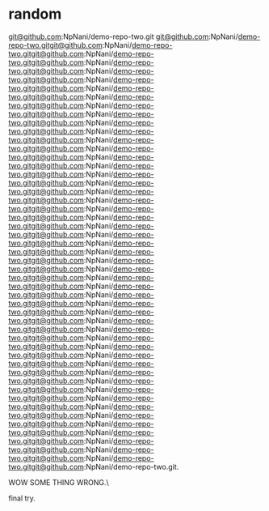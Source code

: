 # random
git@github.com:NpNani/demo-repo-two.git
git@github.com:NpNani/demo-repo-two.gitgit@github.com:NpNani/demo-repo-two.gitgit@github.com:NpNani/demo-repo-two.gitgit@github.com:NpNani/demo-repo-two.gitgit@github.com:NpNani/demo-repo-two.gitgit@github.com:NpNani/demo-repo-two.gitgit@github.com:NpNani/demo-repo-two.gitgit@github.com:NpNani/demo-repo-two.gitgit@github.com:NpNani/demo-repo-two.gitgit@github.com:NpNani/demo-repo-two.gitgit@github.com:NpNani/demo-repo-two.gitgit@github.com:NpNani/demo-repo-two.gitgit@github.com:NpNani/demo-repo-two.gitgit@github.com:NpNani/demo-repo-two.gitgit@github.com:NpNani/demo-repo-two.gitgit@github.com:NpNani/demo-repo-two.gitgit@github.com:NpNani/demo-repo-two.gitgit@github.com:NpNani/demo-repo-two.gitgit@github.com:NpNani/demo-repo-two.gitgit@github.com:NpNani/demo-repo-two.gitgit@github.com:NpNani/demo-repo-two.gitgit@github.com:NpNani/demo-repo-two.gitgit@github.com:NpNani/demo-repo-two.gitgit@github.com:NpNani/demo-repo-two.gitgit@github.com:NpNani/demo-repo-two.gitgit@github.com:NpNani/demo-repo-two.gitgit@github.com:NpNani/demo-repo-two.gitgit@github.com:NpNani/demo-repo-two.gitgit@github.com:NpNani/demo-repo-two.gitgit@github.com:NpNani/demo-repo-two.gitgit@github.com:NpNani/demo-repo-two.gitgit@github.com:NpNani/demo-repo-two.gitgit@github.com:NpNani/demo-repo-two.gitgit@github.com:NpNani/demo-repo-two.gitgit@github.com:NpNani/demo-repo-two.gitgit@github.com:NpNani/demo-repo-two.gitgit@github.com:NpNani/demo-repo-two.gitgit@github.com:NpNani/demo-repo-two.gitgit@github.com:NpNani/demo-repo-two.gitgit@github.com:NpNani/demo-repo-two.gitgit@github.com:NpNani/demo-repo-two.gitgit@github.com:NpNani/demo-repo-two.gitgit@github.com:NpNani/demo-repo-two.gitgit@github.com:NpNani/demo-repo-two.gitgit@github.com:NpNani/demo-repo-two.gitgit@github.com:NpNani/demo-repo-two.gitgit@github.com:NpNani/demo-repo-two.gitgit@github.com:NpNani/demo-repo-two.gitgit@github.com:NpNani/demo-repo-two.gitgit@github.com:NpNani/demo-repo-two.gitgit@github.com:NpNani/demo-repo-two.git.


WOW SOME THING WRONG.\

final try.